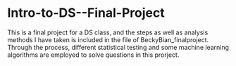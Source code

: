 # Intro-to-DS--Final-Project

This is a final project for a DS class, and the steps as well as analysis methods I have taken is included in the file of BeckyBian_finalproject. Through the process, different statistical testing and some machine learning algorithms are employed to solve questions in this prorject.
